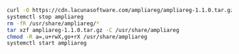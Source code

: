 ﻿```sh
curl -O https://cdn.lacunasoftware.com/ampliareg/ampliareg-1.1.0.tar.gz
systemctl stop ampliareg
rm -fR /usr/share/ampliareg/*
tar xzf ampliareg-1.1.0.tar.gz -C /usr/share/ampliareg
chmod -R a=,u+rwX,go+rX /usr/share/ampliareg
systemctl start ampliareg
```
